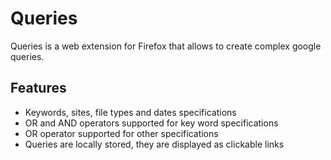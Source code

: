 # Queries

Queries is a web extension for Firefox that allows to create complex google queries.

## Features
- Keywords, sites, file types and dates specifications
- OR and AND operators supported for key word specifications
- OR operator supported for other specifications
- Queries are locally stored, they are displayed as clickable links
